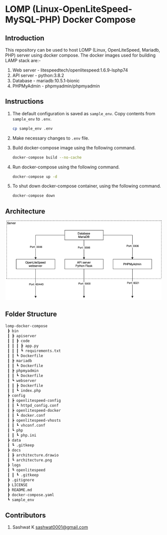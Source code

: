 # LOMP (Linux-OpenLiteSpeed-MySQL-PHP) Docker Compose

## Introduction

This repository can be used to host LOMP (Linux, OpenLiteSpeed, Mariadb, PHP) server using docker compose. The docker images used for building LAMP stack are:-

1. Web server - litespeedtech/openlitespeed:1.6.9-lsphp74
2. API server - python:3.8.2
3. Database - mariadb:10.5.1-bionic
4. PHPMyAdmin - phpmyadmin/phpmyadmin

## Instructions

1. The default configuration is saved as `sample_env`. Copy contents from `sample_env` to `.env`.

   ```bash
   cp sample_env .env
   ```

2. Make necessary changes to `.env` file.
3. Build docker-compose image using the following command.

   ```bash
   docker-compose build --no-cache
   ```

4. Run docker-compose using the following command.

   ```bash
   docker-compose up -d
   ```

5. To shut down docker-compose container, using the following command.

   ```bash
   docker-compose down
   ```

## Architecture

![lamp-architecture](docs/architecture.png)

## Folder Structure

```
lomp-docker-compose
 ┣ bin
 ┃ ┣ apiserver
 ┃ ┃ ┣ code
 ┃ ┃ ┃ ┣ app.py
 ┃ ┃ ┃ ┗ requirements.txt
 ┃ ┃ ┗ Dockerfile
 ┃ ┣ mariadb
 ┃ ┃ ┗ Dockerfile
 ┃ ┣ phpmyadmin
 ┃ ┃ ┗ Dockerfile
 ┃ ┗ webserver
 ┃ ┃ ┣ Dockerfile
 ┃ ┃ ┗ index.php
 ┣ config
 ┃ ┣ openlitespeed-config
 ┃ ┃ ┗ httpd_config.conf
 ┃ ┣ openlitespeed-docker
 ┃ ┃ ┗ docker.conf
 ┃ ┣ openlitespeed-vhosts
 ┃ ┃ ┗ vhconf.conf
 ┃ ┗ php
 ┃ ┃ ┗ php.ini
 ┣ data
 ┃ ┗ .gitkeep
 ┣ docs
 ┃ ┣ architecture.drawio
 ┃ ┗ architecture.png
 ┣ logs
 ┃ ┗ openlitespeed
 ┃ ┃ ┗ .gitkeep
 ┣ .gitignore
 ┣ LICENSE
 ┣ README.md
 ┣ docker-compose.yaml
 ┗ sample_env
```

## Contributors

1. Sashwat K <sashwat0001@gmail.com>
